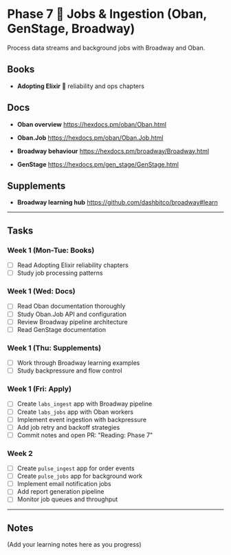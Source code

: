 # Phase 7  Jobs & Ingestion (Oban, GenStage, Broadway)

Process data streams and background jobs with Broadway and Oban.

## Books
- **Adopting Elixir**  reliability and ops chapters

## Docs
- **Oban overview**
  https://hexdocs.pm/oban/Oban.html

- **Oban.Job**
  https://hexdocs.pm/oban/Oban.Job.html

- **Broadway behaviour**
  https://hexdocs.pm/broadway/Broadway.html

- **GenStage**
  https://hexdocs.pm/gen_stage/GenStage.html

## Supplements
- **Broadway learning hub**
  https://github.com/dashbitco/broadway#learn

---

## Tasks

### Week 1 (Mon-Tue: Books)
- [ ] Read Adopting Elixir reliability chapters
- [ ] Study job processing patterns

### Week 1 (Wed: Docs)
- [ ] Read Oban documentation thoroughly
- [ ] Study Oban.Job API and configuration
- [ ] Review Broadway pipeline architecture
- [ ] Read GenStage documentation

### Week 1 (Thu: Supplements)
- [ ] Work through Broadway learning examples
- [ ] Study backpressure and flow control

### Week 1 (Fri: Apply)
- [ ] Create `labs_ingest` app with Broadway pipeline
- [ ] Create `labs_jobs` app with Oban workers
- [ ] Implement event ingestion with backpressure
- [ ] Add job retry and backoff strategies
- [ ] Commit notes and open PR: "Reading: Phase 7"

### Week 2
- [ ] Create `pulse_ingest` app for order events
- [ ] Create `pulse_jobs` app for background work
- [ ] Implement email notification jobs
- [ ] Add report generation pipeline
- [ ] Monitor job queues and throughput

---

## Notes

(Add your learning notes here as you progress)
